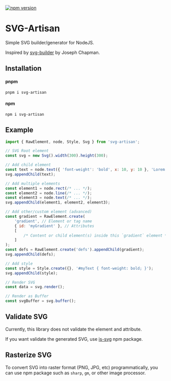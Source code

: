 [![npm version](https://badge.fury.io/js/svg-artisan.svg)](https://badge.fury.io/js/svg-artisan)

# SVG-Artisan

Simple SVG builder/generator for NodeJS.

Inspired by [svg-builder](https://github.com/JoeChapman/svg-builder) by Joseph Chapman.

## Installation

#### pnpm

```shell
pnpm i svg-artisan
```

#### npm

```shell
npm i svg-artisan
```

## Example

```javascript
import { RawElement, node, Style, Svg } from 'svg-artisan';

// SVG Root element
const svg = new Svg().width(300).height(300);

// Add child element
const text = node.text({ 'font-weight': 'bold', x: 10, y: 10 }, 'Lorem ipsum');
svg.appendChild(text);

// Add multiple elements
const element1 = node.rect(/* ... */);
const element2 = node.line(/* ... */);
const element3 = node.text(/* ... */);
svg.appendChild(element1, element2, element3);

// Add other/custom element (advanced)
const gradient = RawElement.create(
    'gradient', // Element or tag name
    { id: 'myGradient' }, // Attributes
    [
        /* Content or child element(s) inside this `gradient` element */
    ]
);
const defs = RawElement.create('defs').appendChild(gradient);
svg.appendChild(defs);

// Add style
const style = Style.create({}, '#myText { font-weight: bold; }');
svg.appendChild(style);

// Render SVG
const data = svg.render();

// Render as Buffer
const svgBuffer = svg.buffer();
```

## Validate SVG

Currently, this library does not validate the element and attribute.

If you want validate the generated SVG, use [is-svg](https://www.npmjs.com/package/is-svg) npm package.

## Rasterize SVG

To convert SVG into raster format (PNG, JPG, etc) programmatically, you can use npm package such as `sharp`, `gm`, or other image processor.
